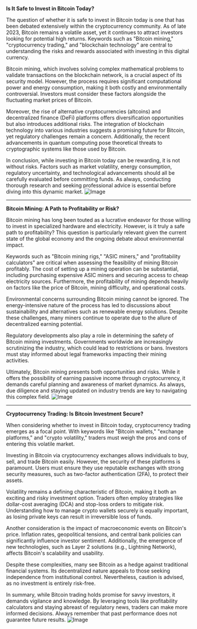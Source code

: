 **Is It Safe to Invest in Bitcoin Today?**

The question of whether it is safe to invest in Bitcoin today is one that has been debated extensively within the cryptocurrency community. As of late 2023, Bitcoin remains a volatile asset, yet it continues to attract investors looking for potential high returns. Keywords such as "Bitcoin mining," "cryptocurrency trading," and "blockchain technology" are central to understanding the risks and rewards associated with investing in this digital currency.

Bitcoin mining, which involves solving complex mathematical problems to validate transactions on the blockchain network, is a crucial aspect of its security model. However, the process requires significant computational power and energy consumption, making it both costly and environmentally controversial. Investors must consider these factors alongside the fluctuating market prices of Bitcoin.

Moreover, the rise of alternative cryptocurrencies (altcoins) and decentralized finance (DeFi) platforms offers diversification opportunities but also introduces additional risks. The integration of blockchain technology into various industries suggests a promising future for Bitcoin, yet regulatory challenges remain a concern. Additionally, the recent advancements in quantum computing pose theoretical threats to cryptographic systems like those used by Bitcoin.

In conclusion, while investing in Bitcoin today can be rewarding, it is not without risks. Factors such as market volatility, energy consumption, regulatory uncertainty, and technological advancements should all be carefully evaluated before committing funds. As always, conducting thorough research and seeking professional advice is essential before diving into this dynamic market. ![Image](https://github.com/user-attachments/assets/b6e7b7a2-655e-4d44-8baa-20c566a3cb65)

---

**Bitcoin Mining: A Path to Profitability or Risk?**

Bitcoin mining has long been touted as a lucrative endeavor for those willing to invest in specialized hardware and electricity. However, is it truly a safe path to profitability? This question is particularly relevant given the current state of the global economy and the ongoing debate about environmental impact.

Keywords such as "Bitcoin mining rigs," "ASIC miners," and "profitability calculators" are critical when assessing the feasibility of mining Bitcoin profitably. The cost of setting up a mining operation can be substantial, including purchasing expensive ASIC miners and securing access to cheap electricity sources. Furthermore, the profitability of mining depends heavily on factors like the price of Bitcoin, mining difficulty, and operational costs.

Environmental concerns surrounding Bitcoin mining cannot be ignored. The energy-intensive nature of the process has led to discussions about sustainability and alternatives such as renewable energy solutions. Despite these challenges, many miners continue to operate due to the allure of decentralized earning potential.

Regulatory developments also play a role in determining the safety of Bitcoin mining investments. Governments worldwide are increasingly scrutinizing the industry, which could lead to restrictions or bans. Investors must stay informed about legal frameworks impacting their mining activities.

Ultimately, Bitcoin mining presents both opportunities and risks. While it offers the possibility of earning passive income through cryptocurrency, it demands careful planning and awareness of market dynamics. As always, due diligence and staying updated on industry trends are key to navigating this complex field. ![Image](https://github.com/user-attachments/assets/b6e7b7a2-655e-4d44-8baa-20c566a3cb65)

---

**Cryptocurrency Trading: Is Bitcoin Investment Secure?**

When considering whether to invest in Bitcoin today, cryptocurrency trading emerges as a focal point. With keywords like "Bitcoin wallets," "exchange platforms," and "crypto volatility," traders must weigh the pros and cons of entering this volatile market.

Investing in Bitcoin via cryptocurrency exchanges allows individuals to buy, sell, and trade Bitcoin easily. However, the security of these platforms is paramount. Users must ensure they use reputable exchanges with strong security measures, such as two-factor authentication (2FA), to protect their assets.

Volatility remains a defining characteristic of Bitcoin, making it both an exciting and risky investment option. Traders often employ strategies like dollar-cost averaging (DCA) and stop-loss orders to mitigate risk. Understanding how to manage crypto wallets securely is equally important, as losing private keys can result in irreversible loss of funds.

Another consideration is the impact of macroeconomic events on Bitcoin's price. Inflation rates, geopolitical tensions, and central bank policies can significantly influence investor sentiment. Additionally, the emergence of new technologies, such as Layer 2 solutions (e.g., Lightning Network), affects Bitcoin's scalability and usability.

Despite these complexities, many see Bitcoin as a hedge against traditional financial systems. Its decentralized nature appeals to those seeking independence from institutional control. Nevertheless, caution is advised, as no investment is entirely risk-free.

In summary, while Bitcoin trading holds promise for savvy investors, it demands vigilance and knowledge. By leveraging tools like profitability calculators and staying abreast of regulatory news, traders can make more informed decisions. Always remember that past performance does not guarantee future results. ![Image](https://github.com/user-attachments/assets/b6e7b7a2-655e-4d44-8baa-20c566a3cb65)